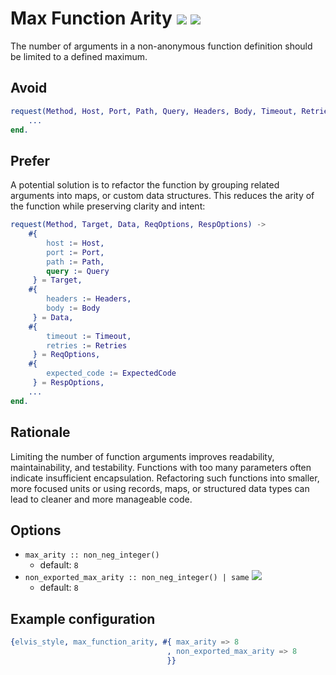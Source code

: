# Max Function Arity [![](https://img.shields.io/badge/since-3.0.0-blue)](https://github.com/inaka/elvis_core/releases/tag/3.0.0) ![](https://img.shields.io/badge/BEAM-yes-orange)

The number of arguments in a non-anonymous function definition should be limited to a defined
maximum.

## Avoid

```erlang
request(Method, Host, Port, Path, Query, Headers, Body, Timeout, Retries, ExpectedCode) ->
    ...
end.
```

## Prefer

A potential solution is to refactor the function by grouping related arguments into maps, or
custom data structures. This reduces the arity of the function while preserving clarity and intent:

```erlang
request(Method, Target, Data, ReqOptions, RespOptions) ->
    #{
        host := Host,
        port := Port,
        path := Path,
        query := Query
     } = Target,
    #{
        headers := Headers,
        body := Body
     } = Data,
    #{
        timeout := Timeout,
        retries := Retries
     } = ReqOptions,
    #{
        expected_code := ExpectedCode
     } = RespOptions,
    ...
end.
```

## Rationale

Limiting the number of function arguments improves readability, maintainability, and testability.
Functions with too many parameters often indicate insufficient encapsulation. Refactoring such
functions into smaller, more focused units or using records, maps, or structured data types can
lead to cleaner and more manageable code.

## Options

- `max_arity :: non_neg_integer()`
  - default: `8`
- `non_exported_max_arity :: non_neg_integer() | same` [![](https://img.shields.io/badge/since-4.0.0-blue)](https://github.com/inaka/elvis_core/releases/tag/4.0.0)
  - default: `8`

## Example configuration

```erlang
{elvis_style, max_function_arity, #{ max_arity => 8
                                   , non_exported_max_arity => 8
                                   }}
```
